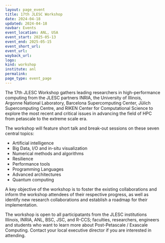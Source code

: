 ```yaml
---
layout: page_event
title: 17th JLESC Workshop
date: 2024-04-18
updated: 2024-04-18
navbar: Events
event_location: ANL, USA
event_start: 2025-05-13
event_end: 2025-05-15
event_short_url: 
event_url: 
wayback_url:
logo:
kind: workshop
institute: anl
permalink:
page_type: event_page
---
```


The 17th JLESC Workshop gathers leading researchers in high-performance computing from the JLESC partners INRIA, the University of Illinois, Argonne National Laboratory, Barcelona Supercomputing Center, Jülich Supercomputing Centre, and RIKEN Center for Computational Science to explore the most recent and critical issues in advancing the field of HPC from petascale to the extreme scale era.

The workshop will feature short talk and break-out sessions on these seven central topics:

  * Artificial intelligence
  * Big Data, I/O and in-situ visualization
  * Numerical methods and algorithms
  * Resilience
  * Performance tools
  * Programming Languages
  * Advanced architectures
  * Quantum computing

A key objective of the workshop is to foster the existing collaborations and inform the workshop attendees of their respective progress, as well as identify new research collaborations and establish a roadmap for their implementation.

The workshop is open to all participatants from the JLESC institutions Illinois, INRIA, ANL, BSC, JSC, and R-CCS; faculties, researchers, engineers and students who want to learn more about Post-Petascale / Exascale Computing. Contact your local executive director if you are interested in attending.
